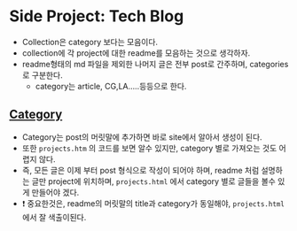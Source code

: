 # Side Project: Tech Blog

* Collection은 category 보다는 모음이다.
* collection에 각 project에 대한 readme를 모음하는 것으로 생각하자.
* readme형태의 md 파일을 제외한 나머지 글은 전부 post로 간주하며, categories로 구분한다.
  * category는 article, CG,LA.....등등으로 한다.

## [Category](https://jekyllrb.com/docs/posts/)

* Category는 post의 머릿말에 추가하면 바로 site에서 알아서 생성이 된다.
* 또한 ``projects.htm`` 의 코드를 보면 알수 있지만, category 별로 가져오는 것도 어렵지 않다.
* 즉, 모든 글은 이제 부터 post 형식으로 작성이 되어야 하며, readme 처럼 설명하는 글만 project에 위치하며, ``projects.html`` 에서 category 별로 글들을 볼수 있게 만들어야 겠다.
* :exclamation: 중요한것은, readme의 머릿말의 title과 category가 동일해야, ``projects.html``에서 잘 색출이된다.